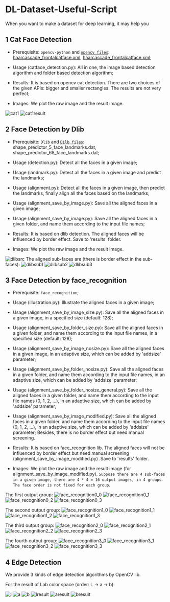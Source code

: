 # DL-Dataset-Useful-Script

When you want to make a dataset for deep learning, it may help you

## 1 Cat Face Detection

- Prerequisite: `opencv-python` and [`opencv files`](https://github.com/zhaoyuzhi/opencv/tree/master/data/haarcascades): [haarcascade_frontalcatface.xml](https://github.com/zhaoyuzhi/opencv/blob/master/data/haarcascades/haarcascade_frontalcatface_extended.xml), [haarcascade_frontalcatface.xml](https://github.com/zhaoyuzhi/opencv/blob/master/data/haarcascades/haarcascade_frontalcatface_extended.xml);

- Usage (catface_detection.py): All in one, the image based detection algorithm and folder based detection algorithm;

- Results: It is based on opencv cat detection. There are two choices of the given APIs: bigger and smaller rectangles. The results are not very perfect;

- Images: We plot the raw image and the result image.

![cat1](https://github.com/zhaoyuzhi/DL-Dataset-Useful-Script/blob/master/catface_detection/cat1.jpg)
![cat1result](https://github.com/zhaoyuzhi/DL-Dataset-Useful-Script/blob/master/catface_detection/cat1_result.jpg)

## 2 Face Detection by Dlib

- Prerequisite: `Dlib` and [`Dilb files`](http://dlib.net/files/): shape_predictor_5_face_landmarks.dat, shape_predictor_68_face_landmarks.dat;

- Usage (detection.py): Detect all the faces in a given image;

- Usage (landmark.py): Detect all the faces in a given image and predict the landmarks;

- Usage (alignment.py): Detect all the faces in a given image, then predict the landmarks, finally align all the faces based on the landmarks;

- Usage (alignment_save_by_image.py): Save all the aligned faces in a given image;

- Usage (alignment_save_by_image.py): Save all the aligned faces in a given folder, and name them according to the input file names;

- Results: It is based on dlib detection. The aligned faces will be influenced by border effect. Save to 'results' folder.

- Images: We plot the raw image and the result image.

![dlibsrc](https://github.com/zhaoyuzhi/DL-Dataset-Useful-Script/blob/master/face_detection_dlib/results/src.jpg)
The aligned sub-faces are (there is border effect in the sub-faces):
![dlibsub1](https://github.com/zhaoyuzhi/DL-Dataset-Useful-Script/blob/master/face_detection_dlib/results/det_0.jpg)
![dlibsub2](https://github.com/zhaoyuzhi/DL-Dataset-Useful-Script/blob/master/face_detection_dlib/results/det_1.jpg)
![dlibsub3](https://github.com/zhaoyuzhi/DL-Dataset-Useful-Script/blob/master/face_detection_dlib/results/det_2.jpg)

## 3 Face Detection by face_recognition

- Prerequisite: `face_recognition`;

- Usage (illustration.py): Illustrate the aligned faces in a given image;

- Usage (alignment_save_by_image_size.py): Save all the aligned faces in a given image, in a specified size (default: 128);

- Usage (alignment_save_by_folder_size.py): Save all the aligned faces in a given folder, and name them according to the input file names, in a specified size (default: 128);

- Usage (alignment_save_by_image_nosize.py): Save all the aligned faces in a given image, in an adaptive size, which can be added by 'addsize' parameter;

- Usage (alignment_save_by_folder_nosize.py): Save all the aligned faces in a given folder, and name them according to the input file names, in an adaptive size, which can be added by 'addsize' parameter;

- Usage (alignment_save_by_folder_nosize_general.py): Save all the aligned faces in a given folder, and name them according to the input file names (0, 1, 2, ...), in an adaptive size, which can be added by 'addsize' parameter;

- Usage (alignment_save_by_image_modified.py): Save all the aligned faces in a given folder, and name them according to the input file names (0, 1, 2, ...), in an adaptive size, which can be added by 'addsize' parameter; Besides, there is no border effect but need manual screening.

- Results: It is based on face_recognition lib. The aligned faces will not be influenced by border effect but need manual screening (alignment_save_by_image_modified.py) .Save to 'results' folder.

- Images: We plot the raw image and the result image (for alignment_save_by_image_modified.py). `Suppose there are 4 sub-faces in a given image, there are 4 * 4 = 16 output images, in 4 groups`. `The face order is not fixed for each group`.

The first output group:
![face_recognition0_0](https://github.com/zhaoyuzhi/DL-Dataset-Useful-Script/blob/master/face_detection_face_recognition/results/0_0.jpg)
![face_recognition0_1](https://github.com/zhaoyuzhi/DL-Dataset-Useful-Script/blob/master/face_detection_face_recognition/results/0_1.jpg)
![face_recognition0_2](https://github.com/zhaoyuzhi/DL-Dataset-Useful-Script/blob/master/face_detection_face_recognition/results/0_2.jpg)
![face_recognition0_3](https://github.com/zhaoyuzhi/DL-Dataset-Useful-Script/blob/master/face_detection_face_recognition/results/0_3.jpg)

The second output group:
![face_recognition1_0](https://github.com/zhaoyuzhi/DL-Dataset-Useful-Script/blob/master/face_detection_face_recognition/results/1_0.jpg)
![face_recognition1_1](https://github.com/zhaoyuzhi/DL-Dataset-Useful-Script/blob/master/face_detection_face_recognition/results/1_1.jpg)
![face_recognition1_2](https://github.com/zhaoyuzhi/DL-Dataset-Useful-Script/blob/master/face_detection_face_recognition/results/1_2.jpg)
![face_recognition1_3](https://github.com/zhaoyuzhi/DL-Dataset-Useful-Script/blob/master/face_detection_face_recognition/results/1_3.jpg)


The third output group:
![face_recognition2_0](https://github.com/zhaoyuzhi/DL-Dataset-Useful-Script/blob/master/face_detection_face_recognition/results/2_0.jpg)
![face_recognition2_1](https://github.com/zhaoyuzhi/DL-Dataset-Useful-Script/blob/master/face_detection_face_recognition/results/2_1.jpg)
![face_recognition2_2](https://github.com/zhaoyuzhi/DL-Dataset-Useful-Script/blob/master/face_detection_face_recognition/results/2_2.jpg)
![face_recognition2_3](https://github.com/zhaoyuzhi/DL-Dataset-Useful-Script/blob/master/face_detection_face_recognition/results/2_3.jpg)


The fourth output group:
![face_recognition3_0](https://github.com/zhaoyuzhi/DL-Dataset-Useful-Script/blob/master/face_detection_face_recognition/results/3_0.jpg)
![face_recognition3_1](https://github.com/zhaoyuzhi/DL-Dataset-Useful-Script/blob/master/face_detection_face_recognition/results/3_1.jpg)
![face_recognition3_2](https://github.com/zhaoyuzhi/DL-Dataset-Useful-Script/blob/master/face_detection_face_recognition/results/3_2.jpg)
![face_recognition3_3](https://github.com/zhaoyuzhi/DL-Dataset-Useful-Script/blob/master/face_detection_face_recognition/results/3_3.jpg)

## 4 Edge Detection

We provide 3 kinds of edge detection algorithms by OpenCV lib.

For the result of Lab color space (order: L -> a -> b):

![l](https://github.com/zhaoyuzhi/DL-Dataset-Useful-Script/blob/master/edge_detection/l.jpg)
![a](https://github.com/zhaoyuzhi/DL-Dataset-Useful-Script/blob/master/edge_detection/a.jpg)
![b](https://github.com/zhaoyuzhi/DL-Dataset-Useful-Script/blob/master/edge_detection/b.jpg)
![lresult](https://github.com/zhaoyuzhi/DL-Dataset-Useful-Script/blob/master/edge_detection/lresult.jpg)
![aresult](https://github.com/zhaoyuzhi/DL-Dataset-Useful-Script/blob/master/edge_detection/aresult.jpg)
![bresult](https://github.com/zhaoyuzhi/DL-Dataset-Useful-Script/blob/master/edge_detection/bresult.jpg)
